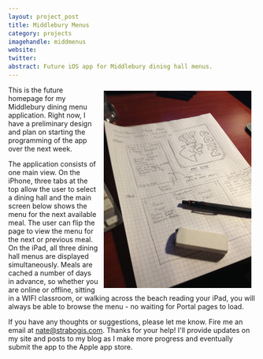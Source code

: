 ```yaml
---
layout: project_post
title: Middlebury Menus
category: projects
imagehandle: middmenus
website:
twitter:
abstract: Future iOS app for Middlebury dining hall menus.
---
```


<img src="/assets/images/post_images/middmenus/sketch1.JPG" style="float: right; box-shadow: none; margin: 10px; width: 300px;" alt="" />

This is the future homepage for my Middlebury dining menu application. Right now, I have a preliminary design and plan on starting the programming of the app over the next week.

The application consists of one main view. On the iPhone, three tabs at the top allow the user to select a dining hall and the main screen below shows the menu for the next available meal. The user can flip the page to view the menu for the next or previous meal. On the iPad, all three dining hall menus are displayed simultaneously. Meals are cached a number of days in advance, so whether you are online or offline, sitting in a WIFI classroom, or walking across the beach reading your iPad, you will always be able to browse the menu - no waiting for Portal pages to load.

If you have any thoughts or suggestions, please let me know. Fire me an email at [nate@strabogis.com](mailto:nate@strabogis.com). Thanks for your help! I'll provide updates on my site and posts to my blog as I make more progress and eventually submit the app to the Apple app store.